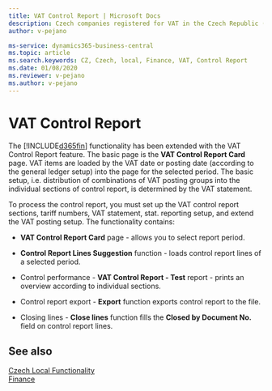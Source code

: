 ```yaml
---
title: VAT Control Report | Microsoft Docs
description: Czech companies registered for VAT in the Czech Republic (with assigned CZ VAT ID number) have the obligation to submit the VAT Control Report.
author: v-pejano

ms-service: dynamics365-business-central
ms.topic: article
ms.search.keywords: CZ, Czech, local, Finance, VAT, Control Report
ms.date: 01/08/2020
ms.reviewer: v-pejano
ms.author: v-pejano
---
```


# VAT Control Report

The [!INCLUDE[d365fin](../../includes/d365fin_md.md)] functionality has been extended with the VAT Control Report feature. The basic page is the **VAT Control Report Card** page. VAT items are loaded by the VAT date or posting date (according to the general ledger setup) into the page for the selected period. The basic setup, i.e. distribution of combinations of VAT posting groups into the individual sections of control report, is determined by the VAT statement.

To process the control report, you must set up the VAT control report sections, tariff numbers, VAT statement, stat. reporting setup, and extend the VAT posting setup. The functionality contains:

* **VAT Control Report Card** page - allows you to select report period.

* **Control Report Lines Suggestion** function - loads control report lines of a selected period.

* Control performance - **VAT Control Report - Test** report - prints an overview according to individual sections.

* Control report export - **Export** function exports control report to the file.

* Closing lines - **Close lines** function fills the **Closed by Document No.** field on control report lines.

## See also
[Czech Local Functionality](czech-local-functionality.md)  
[Finance](../../finance.md)
